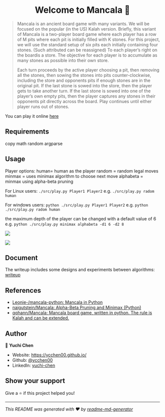 <h1 align="center">Welcome to Mancala 👋</h1>
<p>
</p>

>Mancala is an ancient board game with many variants. We will be focused on the popular (in the US) Kalah version. Briefly, this variant of Mancala is a two-player board game where each player has a row of M pits where each pit is initially filled with K stones. For this project, we will use the standard setup of six pits each initially containing four stones. (Such attributed can be reassigned) To each player’s right on the boardis a store. The objective for each player is to accumulate as many stones as possible into their own store.
>
>Each turn proceeds by the active player choosing a pit, then removing all the stones, then sowing the stones into pits counter-clockwise, including the store and opponents pits if enough stones are in the original pit. If the last stone is sowed into the store, then the player gets to take another turn. If the last stone is sowed into one of the player’s own empty pits, then the player captures any stones in their opponents pit directly across the board. Play continues until either player runs out of stones.

You can play it online [here](https://www.mathplayground.com/mancala.html)

## Requirements
copy
math
random
argparse

## Usage

Player options:
human= human as the player
random = random legal moves
minmax = uses minimax algorithm to choose next move
alphabeta = minmax using alpha-beta pruning



For Linux users:
`./src/play.py Player1 Player2` 
e.g.
`./src/play.py radom human`

For windows users:
`python ./src/play.py Player1 Player2` 
e.g.
`python ./src/play.py radom human`

the maximum depth of the player can be changed with a default value of 6
e.g.
`python ./src/play.py minimax alphabeta -d1 6 -d2 8`

![](https://github.com/ycchen00/Mancala/assets/begingame/png)

![](https://github.com/ycchen00/Mancala/assets/gameover/png)

## Document
The writeup includes some designs and experiments between algorithms: [writeup](https://github.com/ycchen00/Mancala/blob/master/writeup.pdf)

## References
- [Leonie-/mancala-python: Mancala in Python](https://github.com/Leonie-/mancala-python)
- [naigutstein/Mancala: Alpha-Beta Pruning and Minimax (Python)](https://github.com/naigutstein/Mancala)
- [qqhann/Mancala: Mancala board game, written in python. The rule is Kalah and can be extended.](https://github.com/qqhann/Mancala)

## Author

👤 **Yuchi Chen**

* Website: https://ycchen00.github.io/
* Github: [@ycchen00](https://github.com/ycchen00)
* LinkedIn: [yuchi-chen](https://www.linkedin.com/in/yuchi-chen/)

## Show your support

Give a ⭐️ if this project helped you!

***
_This README was generated with ❤️ by [readme-md-generator](https://github.com/kefranabg/readme-md-generator)_